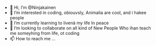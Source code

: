 - 👋 Hi, I’m @Ninjakainen
- 👀 I’m interested in coding, obiouvsly, Animalia are cool, and i hakee people
- 🌱 I’m currently learning to livenä my life In peace
- 💞️ I’m looking to collaborate on all kind of New People Who ihan teach me someyhing from life, ot coding
- 📫 How to reach me ...

<!---
Ninjakainen/Ninjakainen is a ✨ special ✨ repository because its `README.md` (this file) appears on your GitHub profile.
You can click the Preview link to take a look at your changes.
--->
